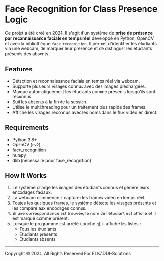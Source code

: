 # Face Recognition for Class Presence Logic

Ce projet a été créé en 2024. Il s'agit d'un système de **prise de présence par reconnaissance faciale en temps réel** développé en Python, OpenCV et avec la bibliothèque `face_recognition`. Il permet d'identifier les étudiants via une webcam, de marquer leur présence et de distinguer les étudiants présents des absents.

## Features
- Détection et reconnaissance faciale en temps réel via webcam.
- Supporte plusieurs visages connus avec des images préchargées.
- Marque automatiquement les étudiants comme présents lorsqu'ils sont reconnus.
- Suit les absents à la fin de la session.
- Utilise le multithreading pour un traitement plus rapide des frames.
- Affiche les visages reconnus avec les noms dans le flux vidéo en direct.

## Requirements
- Python 3.8+
- OpenCV (`cv2`)
- face_recognition
- numpy
- dlib (nécessaire pour face_recognition)

## How It Works
1. Le système charge les images des étudiants connus et génère leurs encodages faciaux.
2. La webcam commence à capturer les frames vidéo en temps réel.
3. Toutes les quelques frames, le système détecte les visages présents et les compare aux encodages connus.
4. Si une correspondance est trouvée, le nom de l’étudiant est affiché et il est marqué comme présent.
5. Lorsque le programme est arrêté (touche `q`), il affiche les listes :
   - Tous les étudiants
   - Étudiants présents
   - Étudiants absents

---
Copyright © 2024, All Rights Reserved For ELKADDI-Solutions


